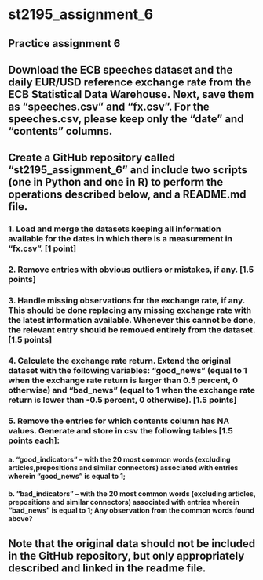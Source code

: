 # st2195_assignment_6
## Practice assignment 6
## Download the ECB speeches dataset and the daily EUR/USD reference exchange rate from the ECB Statistical Data Warehouse. Next, save them as “speeches.csv” and “fx.csv”. For the speeches.csv, please keep only the “date” and “contents” columns.
## Create a GitHub repository called “st2195_assignment_6” and include two scripts (one in Python and one in R) to perform the operations described below, and a README.md file.
### 1. Load and merge the datasets keeping all information available for the dates in which there is a measurement in “fx.csv”. [1 point]
### 2. Remove entries with obvious outliers or mistakes, if any. [1.5 points]
### 3. Handle missing observations for the exchange rate, if any. This should be done replacing any missing exchange rate with the latest information available. Whenever this cannot be done, the relevant entry should be removed entirely from the dataset. [1.5 points]
### 4. Calculate the exchange rate return. Extend the original dataset with the following variables: “good_news” (equal to 1 when the exchange rate return is larger than 0.5 percent, 0 otherwise) and “bad_news” (equal to 1 when the exchange rate return is lower than -0.5 percent, 0 otherwise). [1.5 points]
### 5. Remove the entries for which contents column has NA values. Generate and store in csv the following tables [1.5 points each]:
#### a. “good_indicators” – with the 20 most common words (excluding articles,prepositions and similar connectors) associated with entries wherein “good_news” is equal to 1;
#### b. “bad_indicators” – with the 20 most common words (excluding articles, prepositions and similar connectors) associated with entries wherein “bad_news” is equal to 1; Any observation from the common words found above?
## Note that the original data should not be included in the GitHub repository, but only appropriately described and linked in the readme file.
